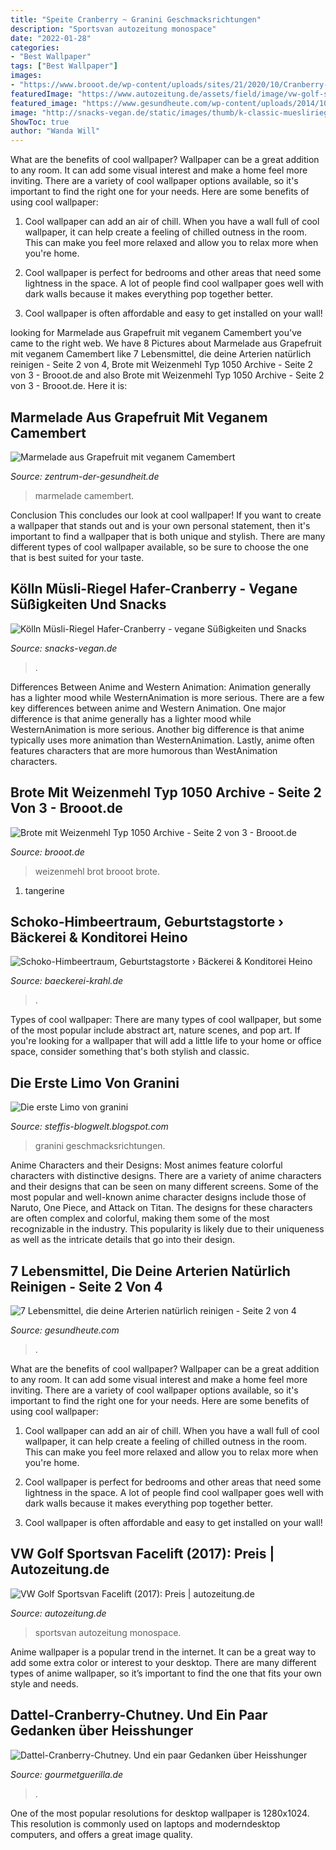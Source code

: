 ```yaml
---
title: "Speite Cranberry ~ Granini Geschmacksrichtungen"
description: "Sportsvan autozeitung monospace"
date: "2022-01-28"
categories:
- "Best Wallpaper"
tags: ["Best Wallpaper"]
images:
- "https://www.brooot.de/wp-content/uploads/sites/21/2020/10/Cranberry-Kasten-Brot-650x488.jpg"
featuredImage: "https://www.autozeitung.de/assets/field/image/vw-golf-sportsvan-facelift-2017-7.jpg"
featured_image: "https://www.gesundheute.com/wp-content/uploads/2014/10/moosbeeren.jpg"
image: "http://snacks-vegan.de/static/images/thumb/k-classic-muesliriegel-haselnuss.jpg"
ShowToc: true
author: "Wanda Will"
---
```



What are the benefits of cool wallpaper?
Wallpaper can be a great addition to any room. It can add some visual interest and make a home feel more inviting. There are a variety of cool wallpaper options available, so it's important to find the right one for your needs. Here are some benefits of using cool wallpaper: 
1. Cool wallpaper can add an air of chill. When you have a wall full of cool wallpaper, it can help create a feeling of chilled outness in the room. This can make you feel more relaxed and allow you to relax more when you're home. 

2. Cool wallpaper is perfect for bedrooms and other areas that need some lightness in the space. A lot of people find cool wallpaper goes well with dark walls because it makes everything pop together better. 

3. Cool wallpaper is often affordable and easy to get installed on your wall!

	

		
looking for Marmelade aus Grapefruit mit veganem Camembert you've came to the right web. We have 8 Pictures about Marmelade aus Grapefruit mit veganem Camembert like 7 Lebensmittel, die deine Arterien natürlich reinigen - Seite 2 von 4, Brote mit Weizenmehl Typ 1050 Archive - Seite 2 von 3 - Brooot.de and also Brote mit Weizenmehl Typ 1050 Archive - Seite 2 von 3 - Brooot.de. Here it is:
		
    
## Marmelade Aus Grapefruit Mit Veganem Camembert

<img loading=lazy src="https://static.zentrum-der-gesundheit.de/img/7e4af21b814c737e28c9bfd9133b7604?width=1280&amp;height=720" onerror="this.onerror=null;this.src='https://tse4.mm.bing.net/th?id=OIP.xjxZpCrytTeXg9UyI88yJwHaEK&amp;pid=15.1';" alt="Marmelade aus Grapefruit mit veganem Camembert">

_Source: zentrum-der-gesundheit.de_

>marmelade camembert. 

	

Conclusion
This concludes our look at cool wallpaper! If you want to create a wallpaper that stands out and is your own personal statement, then it's important to find a wallpaper that is both unique and stylish. There are many different types of cool wallpaper available, so be sure to choose the one that is best suited for your taste.

    
## Kölln Müsli-Riegel Hafer-Cranberry - Vegane Süßigkeiten Und Snacks

<img loading=lazy src="http://snacks-vegan.de/static/images/thumb/k-classic-muesliriegel-haselnuss.jpg" onerror="this.onerror=null;this.src='https://tse2.mm.bing.net/th?id=OIP.E1C6EiXTHW1z8LpJmxEllgAAAA&amp;pid=15.1';" alt="Kölln Müsli-Riegel Hafer-Cranberry - vegane Süßigkeiten und Snacks">

_Source: snacks-vegan.de_

>. 

	

Differences Between Anime and Western Animation: Animation generally has a lighter mood while WesternAnimation is more serious.
There are a few key differences between anime and Western Animation. One major difference is that anime generally has a lighter mood while WesternAnimation is more serious. Another big difference is that anime typically uses more animation than WesternAnimation. Lastly, anime often features characters that are more humorous than WestAnimation characters.

    
## Brote Mit Weizenmehl Typ 1050 Archive - Seite 2 Von 3 - Brooot.de

<img loading=lazy src="https://www.brooot.de/wp-content/uploads/sites/21/2020/10/Cranberry-Kasten-Brot-650x488.jpg" onerror="this.onerror=null;this.src='https://tse3.mm.bing.net/th?id=OIP.3OH5SHcPkZjPjPf5VQO9_QHaFj&amp;pid=15.1';" alt="Brote mit Weizenmehl Typ 1050 Archive - Seite 2 von 3 - Brooot.de">

_Source: brooot.de_

>weizenmehl brot brooot brote. 

	

1. tangerine 

    
## Schoko-Himbeertraum, Geburtstagstorte › Bäckerei &amp; Konditorei Heino

<img loading=lazy src="https://www.baeckerei-krahl.de/dok/geburtstagstorte-schokohimbeer.jpg" onerror="this.onerror=null;this.src='https://tse1.mm.bing.net/th?id=OIP.FzP1Wn6J7cQJQ4d3MDT-VwHaGp&amp;pid=15.1';" alt="Schoko-Himbeertraum, Geburtstagstorte › Bäckerei &amp; Konditorei Heino">

_Source: baeckerei-krahl.de_

>. 

	

Types of cool wallpaper:
There are many types of cool wallpaper, but some of the most popular include abstract art, nature scenes, and pop art. If you're looking for a wallpaper that will add a little life to your home or office space, consider something that's both stylish and classic.

    
## Die Erste Limo Von Granini

<img loading=lazy src="https://2.bp.blogspot.com/-EAjM78dsSQc/UY1kq00AvNI/AAAAAAAABJA/H3A5zA-Ulxc/s1600/K800_DSC01715.JPG" onerror="this.onerror=null;this.src='https://tse2.mm.bing.net/th?id=OIP.bCvDcixWmAa772i4X4UmCQHaJ4&amp;pid=15.1';" alt="Die erste Limo von granini">

_Source: steffis-blogwelt.blogspot.com_

>granini geschmacksrichtungen. 

	

Anime Characters and their Designs: Most animes feature colorful characters with distinctive designs.
There are a variety of anime characters and their designs that can be seen on many different screens. Some of the most popular and well-known anime character designs include those of Naruto, One Piece, and Attack on Titan. The designs for these characters are often complex and colorful, making them some of the most recognizable in the industry. This popularity is likely due to their uniqueness as well as the intricate details that go into their design.

    
## 7 Lebensmittel, Die Deine Arterien Natürlich Reinigen - Seite 2 Von 4

<img loading=lazy src="https://www.gesundheute.com/wp-content/uploads/2014/10/moosbeeren.jpg" onerror="this.onerror=null;this.src='https://tse3.mm.bing.net/th?id=OIP.lrPExbhpfMaqdyHqLglLiAHaEs&amp;pid=15.1';" alt="7 Lebensmittel, die deine Arterien natürlich reinigen - Seite 2 von 4">

_Source: gesundheute.com_

>. 

	

What are the benefits of cool wallpaper?
Wallpaper can be a great addition to any room. It can add some visual interest and make a home feel more inviting. There are a variety of cool wallpaper options available, so it's important to find the right one for your needs. Here are some benefits of using cool wallpaper: 
1. Cool wallpaper can add an air of chill. When you have a wall full of cool wallpaper, it can help create a feeling of chilled outness in the room. This can make you feel more relaxed and allow you to relax more when you're home. 

2. Cool wallpaper is perfect for bedrooms and other areas that need some lightness in the space. A lot of people find cool wallpaper goes well with dark walls because it makes everything pop together better. 

3. Cool wallpaper is often affordable and easy to get installed on your wall!

    
## VW Golf Sportsvan Facelift (2017): Preis | Autozeitung.de

<img loading=lazy src="https://www.autozeitung.de/assets/field/image/vw-golf-sportsvan-facelift-2017-7.jpg" onerror="this.onerror=null;this.src='https://tse1.mm.bing.net/th?id=OIP.klgz8Pbjqx2qgKjpnWbT5wHaEd&amp;pid=15.1';" alt="VW Golf Sportsvan Facelift (2017): Preis | autozeitung.de">

_Source: autozeitung.de_

>sportsvan autozeitung monospace. 

	

Anime wallpaper is a popular trend in the internet. It can be a great way to add some extra color or interest to your desktop. There are many different types of anime wallpaper, so it’s important to find the one that fits your own style and needs.

    
## Dattel-Cranberry-Chutney. Und Ein Paar Gedanken über Heisshunger

<img loading=lazy src="https://www.gourmetguerilla.de/wp-content/uploads/2012/11/Dattel-Cranberry_Chutney2-Kopie-570x851.jpg" onerror="this.onerror=null;this.src='https://tse4.mm.bing.net/th?id=OIP.lMlK4fVGWXq5s2tyZQ2kaAHaLD&amp;pid=15.1';" alt="Dattel-Cranberry-Chutney. Und ein paar Gedanken über Heisshunger">

_Source: gourmetguerilla.de_

>. 

	

One of the most popular resolutions for desktop wallpaper is 1280x1024. This resolution is commonly used on laptops and moderndesktop computers, and offers a great image quality.

